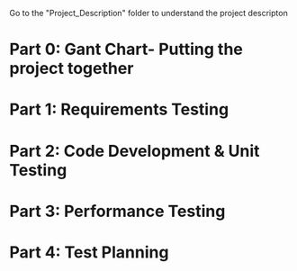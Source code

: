 Go to the "Project_Description" folder to understand the project descripton

# Part 0: Gant Chart- Putting the project together
# Part 1: Requirements Testing
# Part 2: Code Development & Unit Testing
# Part 3: Performance Testing
# Part 4: Test Planning
